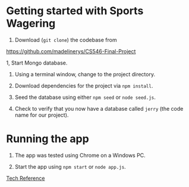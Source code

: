 # Getting started with Sports Wagering

1. Download (`git clone`) the codebase from 

  <a href="https://github.com/madelinerys/CS546-Final-Project">
  https://github.com/madelinerys/CS546-Final-Project</a>

1, Start Mongo database.

1. Using a terminal window, change to the project directory.

1. Download dependencies for the project via `npm install`.

1. Seed the database using either `npm seed` or `node seed.js`.

1. Check to verify that you now have a database called `jerry` (the code name
for our project). 

# Running the app

1. The app was tested using Chrome on a Windows PC.

1. Start the app using `npm start` or `node app.js`.

<a href="doc/TechnicalReferenceSportsWagering.md">Tech Reference</a>
